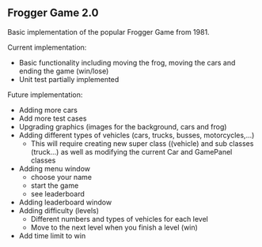 Frogger Game 2.0
-

Basic implementation of the popular Frogger Game from 1981. 

Current implementation:
- Basic functionality including moving the frog, moving the cars and ending the game (win/lose)
- Unit test partially implemented

Future implementation:
- Adding more cars
- Add more test cases
- Upgrading graphics (images for the background, cars and frog)
- Adding different types of vehicles (cars, trucks, busses, motorcycles,...)
  - This will require creating new super class ((vehicle) and sub classes (truck...) as 
    well as modifying the current Car and GamePanel classes
- Adding menu window
  - choose your name
  - start the game
  - see leaderboard
- Adding leaderboard window
- Adding difficulty (levels)
  - Different numbers and types of vehicles for each level
  - Move to the next level when you finish a level (win)
- Add time limit to win